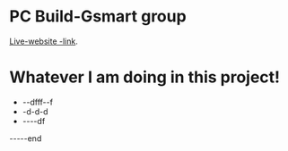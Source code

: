 # PC Build-Gsmart group

[Live-website -link]().

# Whatever I am doing in this project!
* --dfff--f
* -d-d-d
* ----df
<!-- * --------d -->
<!-- ppp -->
-----end
